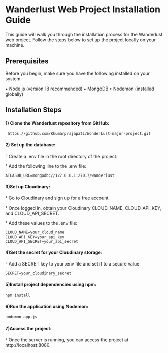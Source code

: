 # Wanderlust Web Project Installation Guide

This guide will walk you through the installation process for the Wanderlust web project. Follow the steps below to set up the project locally on your machine.

## Prerequisites
Before you begin, make sure you have the following installed on your system:

   • Node.js (version 18 recommended)
   • MongoDB
   • Nodemon (installed globally)

## Installation Steps
   #### 1) Clone the Wanderlust repository from GitHub:

     https://github.com/Kkumarprajapati/WonderLust-major-project.git

  #### 2) Set up the database:

   ° Create a .env file in the root directory of the project.
   
   ° Add the following line to the .env file:

    ATLASDB_URL=mongodb://127.0.0.1:27017/wanderlust

#### 3)Set up Cloudinary:

   ° Go to Cloudinary and sign up for a free account.
   
   ° Once logged in, obtain your Cloudinary CLOUD_NAME, CLOUD_API_KEY, and CLOUD_API_SECRET.
   
   ° Add these values to the .env file:

    CLOUD_NAME=your_cloud_name
    CLOUD_API_KEY=your_api_key
    CLOUD_API_SECRET=your_api_secret

#### 4)Set the secret for your Cloudinary storage:

   ° Add a SECRET key to your .env file and set it to a secure value:

    SECRET=your_cloudinary_secret

#### 5)Install project dependencies using npm:

    npm install

#### 6)Run the application using Nodemon:

    nodemon app.js

#### 7)Access the project:

   ° Once the server is running, you can access the project at http://localhost:8080.
